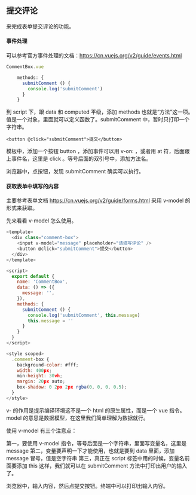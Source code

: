 ## 提交评论

来完成表单提交评论的功能。

#### 事件处理

可以参考官方事件处理的文档：https://cn.vuejs.org/v2/guide/events.html
```js
CommentBox.vue

    methods: {
      submitComment () {
        console.log('submitComment')
      }
    }
```
到 script 下，跟 data 和 computed 平级，添加 methods 也就是“方法”这一项。值是一个对象，里面就可以定义函数了。submitComment 中，暂时只打印一个字符串。

    <button @click="submitComment">提交</button>
模板中，添加一个按钮 button ，添加事件可以用 v-on: ，或者用 at 符，后面跟上事件名，这里是 click 。等号后面的双引号中，添加方法名。

浏览器中，点按钮，发现 submitComment 确实可以执行。

#### 获取表单中填写的内容

主要参考表单文档 https://cn.vuejs.org/v2/guide/forms.html 采用 v-model 的形式来获取。

先来看看 v-model 怎么使用。
```js
<template>
  <div class="comment-box">
    <input v-model="message" placeholder="请填写评论" />
    <button @click="submitComment">提交</button>
  </div>
</template>

<script>
  export default {
    name: 'CommentBox',
    data: () => ({
      message: '',
    }),
    methods: {
      submitComment () {
        console.log('submitComment', this.message)
        this.message = ''
      }
    }
  }
</script>

<style scoped>
  .comment-box {
    background-color: #fff;
    width: 400px;
    min-height: 30vh;
    margin: 20px auto;
    box-shadow: 0 2px 2px rgba(0, 0, 0, 0.5);
  }
</style>
```
v- 的作用是提示编译环境这不是一个 html 的原生属性，而是一个 vue 指令。model 的意思是数据模型，在这里我们简单理解为数据就行。

使用 v-model 有三个注意点：

第一，要使用 v-model 指令，等号后面是一个字符串，里面写变量名，这里是 message
第二，变量要声明一下才能使用，也就是要到 data 里面，添加 message 冒号，值是空字符串
第三，真正在 script 标签中用的时候，变量名前面要添加 this
这样，我们就可以在 submitComment 方法中打印出用户的输入了。

浏览器中，输入内容，然后点提交按钮。终端中可以打印出输入内容。
